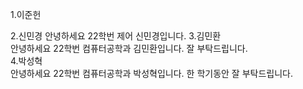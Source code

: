 1.이준헌  
  
2.신민경 
안녕하세요 22학번 제어 신민경입니다.
3.김민환  
안녕하세요 22학번 컴퓨터공학과 김민환입니다. 잘 부탁드립니다.  
4.박성혁  
안녕하세요 22학번 컴퓨터공학과 박성혁입니다. 한 학기동안 잘 부탁드립니다.
